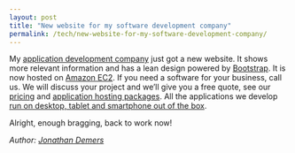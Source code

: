 ```yaml
---
layout: post
title: "New website for my software development company"
permalink: /tech/new-website-for-my-software-development-company/
---
```


My [application development company](https://opcodesolutions.com/) just got a new website. It shows more relevant information and has a lean design powered by [Bootstrap](https://getbootstrap.com/). It is now hosted on [Amazon EC2](https://aws.amazon.com/ec2/). If you need a software for your business, call us. We will discuss your project and we’ll give you a free quote, see our [pricing](https://opcodesolutions.com/en/pricing/) and [application hosting packages](https://opcodesolutions.com/en/hosting/). All the applications we develop [run on desktop, tablet and smartphone out of the box](https://opcodesolutions.com/en/demo/index.html).

Alright, enough bragging, back to work now!

*Author: [Jonathan Demers](https://www.linkedin.com/in/jonathan-demers-ing "Jonathan Demers")*